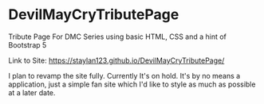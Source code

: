 # DevilMayCryTributePage
Tribute Page For DMC Series using basic HTML, CSS and a hint of Bootstrap 5

Link to Site: https://staylan123.github.io/DevilMayCryTributePage/

I plan to revamp the site fully. Currently It's on hold. It's by no means a application, just a simple fan site which I'd like to style as much as possible at a later date.
